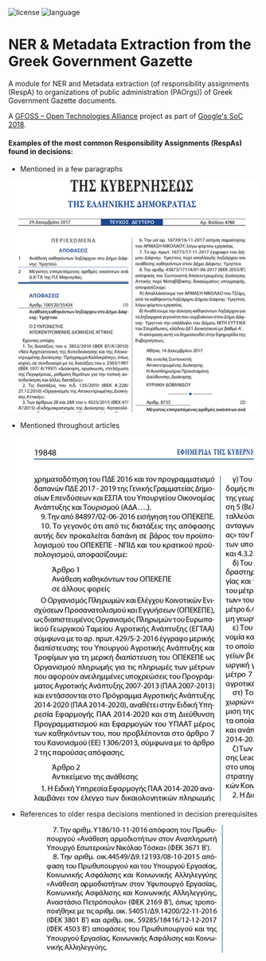 ![license](https://img.shields.io/badge/license-GPL--3.0--or--later-orange.svg)
![language](https://img.shields.io/badge/python-3.x-green.svg)

# NER & Metadata Extraction from the Greek Government Gazette 
A module for NER and Metadata extraction (of responsibility assignments (RespA) to organizations of public administration (PAOrgs)) of Greek Government Gazette documents.

A [GFOSS – Open Technologies Alliance](https://gfoss.eu/) project as part of [Google's SoC 2018](https://summerofcode.withgoogle.com/).

#### Examples of the most common Responsibility Assignments (RespAs) found in decisions:

* Mentioned in a few paragraphs
<p align="center">
  <img src="/docs/RespA%20Examples/1.png"/>
</p>

* Mentioned throughout articles
<p align="center">
  <img src="/docs/RespA%20Examples/2.png"/>
</p>

* References to older respa decisions mentioned in decision prerequisites
<p align="center">
  <img src="/docs/RespA%20Examples/3.png"/>
</p>
